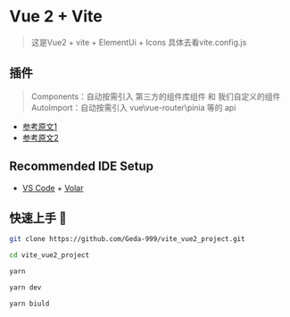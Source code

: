 # Vue 2 + Vite

> 这是Vue2 + vite + ElementUi + Icons 具体去看vite.config.js

## 插件

> Components：自动按需引入 第三方的组件库组件 和 我们自定义的组件
> AutoImport：自动按需引入 vue\vue-router\pinia 等的 api

- [参考原文1](https://juejin.cn/post/7058201396113309703)
- [参考原文2](https://juejin.cn/post/7062648728405934087/)

## Recommended IDE Setup

- [VS Code](https://code.visualstudio.com/) + [Volar](https://marketplace.visualstudio.com/items?itemName=Vue.volar)

## 快速上手 🚀

```bash
git clone https://github.com/Geda-999/vite_vue2_project.git

cd vite_vue2_project

yarn 

yarn dev

yarn biuld
```
